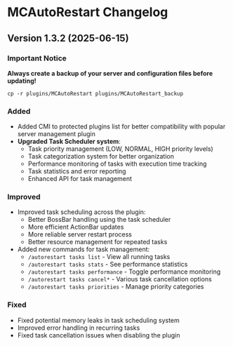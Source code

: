# MCAutoRestart Changelog

## Version 1.3.2 (2025-06-15)

### Important Notice
**Always create a backup of your server and configuration files before updating!**
```
cp -r plugins/MCAutoRestart plugins/MCAutoRestart_backup
```

### Added
- Added CMI to protected plugins list for better compatibility with popular server management plugin
- **Upgraded Task Scheduler system**:
  - Task priority management (LOW, NORMAL, HIGH priority levels)
  - Task categorization system for better organization
  - Performance monitoring of tasks with execution time tracking
  - Task statistics and error reporting
  - Enhanced API for task management

### Improved
- Improved task scheduling across the plugin:
  - Better BossBar handling using the task scheduler
  - More efficient ActionBar updates
  - More reliable server restart process
  - Better resource management for repeated tasks
- Added new commands for task management:
  - `/autorestart tasks list` - View all running tasks
  - `/autorestart tasks stats` - See performance statistics
  - `/autorestart tasks performance` - Toggle performance monitoring
  - `/autorestart tasks cancel*` - Various task cancellation options
  - `/autorestart tasks priorities` - Manage priority categories

### Fixed
- Fixed potential memory leaks in task scheduling system
- Improved error handling in recurring tasks
- Fixed task cancellation issues when disabling the plugin